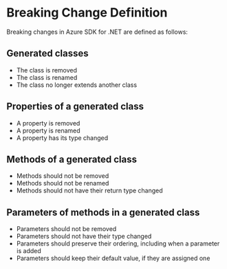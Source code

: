 # Breaking Change Definition

<!-- THIS IS A TEST CHANGE PLEAS DO NOT MERGE -->


Breaking changes in Azure SDK for .NET are defined as follows:

## Generated classes

- The class is removed
- The class is renamed
- The class no longer extends another class

## Properties of a generated class

- A property is removed
- A property is renamed
- A property has its type changed

## Methods of a generated class
- Methods should not be removed
- Methods should not be renamed
- Methods should not have their return type changed

## Parameters of methods in a generated class
- Parameters should not be removed
- Parameters should not have their type changed
- Parameters should preserve their ordering, including when a parameter is added
- Parameters should keep their default value, if they are assigned one
